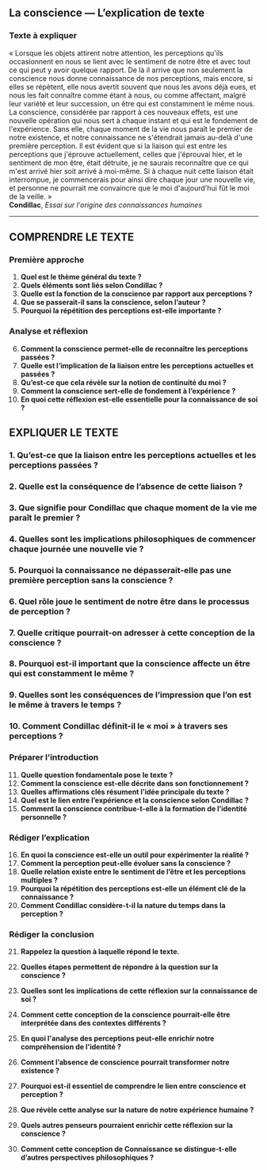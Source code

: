 ## La conscience — L’explication de texte

### Texte à expliquer
« Lorsque les objets attirent notre attention, les perceptions qu'ils occasionnent en nous se lient avec le sentiment de notre être et avec tout ce qui peut y avoir quelque rapport. De là il arrive que non seulement la conscience nous donne connaissance de nos perceptions, mais encore, si elles se répètent, elle nous avertit souvent que nous les avons déjà eues, et nous les fait connaître comme étant à nous, ou comme affectant, malgré leur variété et leur succession, un être qui est constamment le même nous. La conscience, considérée par rapport à ces nouveaux effets, est une nouvelle opération qui nous sert à chaque instant et qui est le fondement de l'expérience. Sans elle, chaque moment de la vie nous paraît le premier de notre existence, et notre connaissance ne s'étendrait jamais au-delà d'une première perception. Il est évident que si la liaison qui est entre les perceptions que j'éprouve actuellement, celles que j'éprouvai hier, et le sentiment de mon être, était détruite, je ne saurais reconnaître que ce qui m'est arrivé hier soit arrivé à moi-même. Si à chaque nuit cette liaison était interrompue, je commencerais pour ainsi dire chaque jour une nouvelle vie, et personne ne pourrait me convaincre que le moi d'aujourd'hui fût le moi de la veille. »  
**Condillac**, *Essai sur l'origine des connaissances humaines*

---

## COMPRENDRE LE TEXTE

### Première approche

1. **Quel est le thème général du texte ?**  
2. **Quels éléments sont liés selon Condillac ?**  
3. **Quelle est la fonction de la conscience par rapport aux perceptions ?**  
4. **Que se passerait-il sans la conscience, selon l’auteur ?**  
5. **Pourquoi la répétition des perceptions est-elle importante ?**  

### Analyse et réflexion

6. **Comment la conscience permet-elle de reconnaître les perceptions passées ?**  
7. **Quelle est l’implication de la liaison entre les perceptions actuelles et passées ?**  
8. **Qu’est-ce que cela révèle sur la notion de continuité du moi ?**  
9. **Comment la conscience sert-elle de fondement à l’expérience ?**  
10. **En quoi cette réflexion est-elle essentielle pour la connaissance de soi ?**  

## EXPLIQUER LE TEXTE

### 1. Qu’est-ce que la liaison entre les perceptions actuelles et les perceptions passées ?  
### 2. Quelle est la conséquence de l’absence de cette liaison ?  
### 3. Que signifie pour Condillac que chaque moment de la vie me paraît le premier ?  
### 4. Quelles sont les implications philosophiques de commencer chaque journée une nouvelle vie ?  
### 5. Pourquoi la connaissance ne dépasserait-elle pas une première perception sans la conscience ?  

### 6. Quel rôle joue le sentiment de notre être dans le processus de perception ?  
### 7. Quelle critique pourrait-on adresser à cette conception de la conscience ?  
### 8. Pourquoi est-il important que la conscience affecte un être qui est constamment le même ?  
### 9. Quelles sont les conséquences de l’impression que l’on est le même à travers le temps ?  
### 10. Comment Condillac définit-il le « moi » à travers ses perceptions ?  

### Préparer l’introduction

11. **Quelle question fondamentale pose le texte ?**  
12. **Comment la conscience est-elle décrite dans son fonctionnement ?**  
13. **Quelles affirmations clés résument l’idée principale du texte ?**  
14. **Quel est le lien entre l’expérience et la conscience selon Condillac ?**  
15. **Comment la conscience contribue-t-elle à la formation de l’identité personnelle ?**  

### Rédiger l’explication 

16. **En quoi la conscience est-elle un outil pour expérimenter la réalité ?**  
17. **Comment la perception peut-elle évoluer sans la conscience ?**  
18. **Quelle relation existe entre le sentiment de l’être et les perceptions multiples ?**  
19. **Pourquoi la répétition des perceptions est-elle un élément clé de la connaissance ?**  
20. **Comment Condillac considère-t-il la nature du temps dans la perception ?**  

### Rédiger la conclusion

21. **Rappelez la question à laquelle répond le texte.**  
22. **Quelles étapes permettent de répondre à la question sur la conscience ?**  
23. **Quelles sont les implications de cette réflexion sur la connaissance de soi ?**  
24. **Comment cette conception de la conscience pourrait-elle être interprétée dans des contextes différents ?**  
25. **En quoi l'analyse des perceptions peut-elle enrichir notre compréhension de l'identité ?**  

26. **Comment l’absence de conscience pourrait transformer notre existence ?**  
27. **Pourquoi est-il essentiel de comprendre le lien entre conscience et perception ?**  
28. **Que révèle cette analyse sur la nature de notre expérience humaine ?**  
29. **Quels autres penseurs pourraient enrichir cette réflexion sur la conscience ?**  
30. **Comment cette conception de Connaissance se distingue-t-elle d’autres perspectives philosophiques ?**  